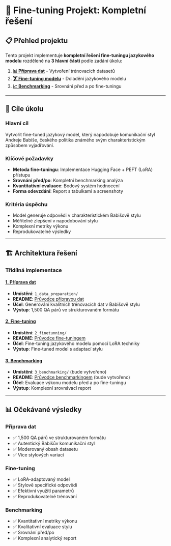 # 🎯 Fine-tuning Projekt: Kompletní řešení

## 📋 Přehled projektu

Tento projekt implementuje **kompletní řešení fine-tuningu jazykového modelu** rozdělené na **3 hlavní části** podle zadání úkolu:

1. **[📊 Příprava dat](#data-preparation)** - Vytvoření trénovacích datasetů
2. **[🏋️ Fine-tuning modelu](#fine-tuning)** - Doladění jazykového modelu  
3. **[📈 Benchmarking](#benchmarking)** - Srovnání před a po fine-tuningu

---

## 🎯 Cíle úkolu

### Hlavní cíl
Vytvořit fine-tuned jazykový model, který napodobuje komunikační styl Andreje Babiše, českého politika známého svým charakteristickým způsobem vyjadřování.

### Klíčové požadavky
- **Metoda fine-tuningu**: Implementace Hugging Face + PEFT (LoRA) přístupu
- **Srovnání před/po**: Kompletní benchmarking analýza
- **Kvantitativní evaluace**: Bodový systém hodnocení
- **Forma odevzdání**: Report s tabulkami a screenshoty

### Kritéria úspěchu
- Model generuje odpovědi v charakteristickém Babišově stylu
- Měřitelné zlepšení v napodobování stylu
- Komplexní metriky výkonu
- Reprodukovatelné výsledky

---

## 🏗️ Architektura řešení

### Třídílná implementace

#### [1. Příprava dat](#data-preparation)
- **Umístění**: `1_data_preparation/`
- **README**: [Průvodce přípravou dat](1_data_preparation/README.md)
- **Účel**: Generování kvalitních trénovacích dat v Babišově stylu
- **Výstup**: 1,500 QA párů ve strukturovaném formátu

#### [2. Fine-tuning](#fine-tuning)
- **Umístění**: `2_finetunning/`
- **README**: [Průvodce fine-tuningem](2_finetunning/README.md)
- **Účel**: Fine-tuning jazykového modelu pomocí LoRA techniky
- **Výstup**: Fine-tuned model s adaptací stylu

#### [3. Benchmarking](#benchmarking)
- **Umístění**: `3_benchmarking/` (bude vytvořeno)
- **README**: [Průvodce benchmarkingem](3_benchmarking/README.md) (bude vytvořeno)
- **Účel**: Evaluace výkonu modelu před a po fine-tuningu
- **Výstup**: Komplexní srovnávací report

---

## 📊 Očekávané výsledky

### Příprava dat
- ✅ 1,500 QA párů ve strukturovaném formátu
- ✅ Autentický Babišův komunikační styl
- ✅ Moderovaný obsah datasetu
- ✅ Více stylových variací

### Fine-tuning
- ✅ LoRA-adaptovaný model
- ✅ Stylově specifické odpovědi
- ✅ Efektivní využití parametrů
- ✅ Reprodukovatelné trénování

### Benchmarking
- ✅ Kvantitativní metriky výkonu
- ✅ Kvalitativní evaluace stylu
- ✅ Srovnání před/po
- ✅ Komplexní analytický report

